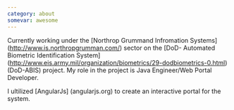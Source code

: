 ```yaml
---
category: about
somevar: awesome
---
```


Currently working under the [Northrop Grummand Infromation Systems] (http://www.is.northropgrumman.com/) sector on the [DoD- Automated Biometric Identification System] (http://www.eis.army.mil/organization/biometrics/29-dodbiometrics-0.html) (DoD-ABIS) project. My role in the project is Java Engineer/Web Portal Developer.

I ultilized [AngularJs] (angularjs.org) to create an interactive portal for the system.
